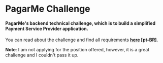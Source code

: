 
# PagarMe Challenge

#### PagarMe's backend technical challenge, which is to build a simplified Payment Service Provider application.

You can read about the challenge and find all requirements **[here](https://github.com/pagarme/vagas/blob/master/desafios/software-engineer-backend/README.md) [pt-BR]**.

**Note**: I am not applying for the position offered, however, it is a great challenge and I couldn't pass it up.   